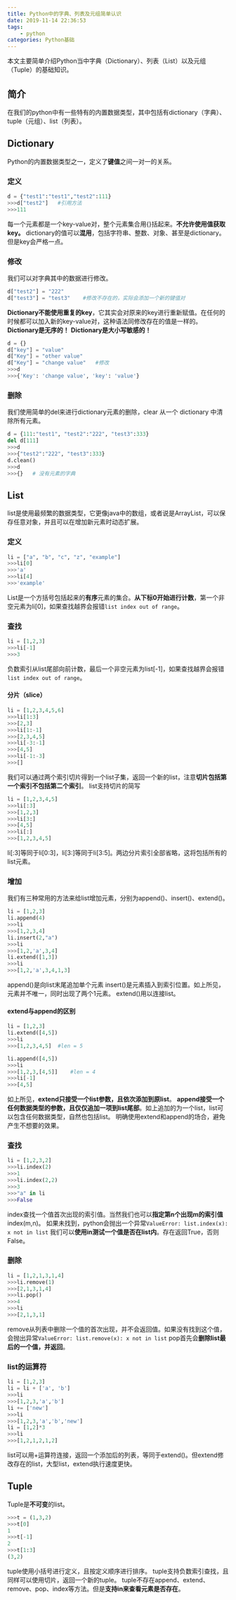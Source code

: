 ```yaml
---
title: Python中的字典、列表及元组简单认识
date: 2019-11-14 22:36:53
tags:  
    - python
categories: Python基础
---
```

本文主要简单介绍Python当中字典（Dictionary）、列表（List）以及元组（Tuple）的基础知识。
## 简介

在我们的python中有一些特有的内置数据类型，其中包括有dictionary（字典）、tuple（元组）、list（列表）。

## Dictionary

Python的内置数据类型之一，定义了**键值**之间一对一的关系。

### 定义

```python
d = {"test1":"test1","test2":111}
>>>d["test2"]	#引用方法
>>>111
```

每一个元素都是一个key-value对，整个元素集合用{}括起来。**不允许使用值获取key。**
dictionary的值可以**混用**，包括字符串、整数、对象、甚至是dictionary。但是key会严格一点。
<!--more-->
### 修改

我们可以对字典其中的数据进行修改。
```python
d["test2"] = "222"
d["test3"] = "test3"	#修改不存在的，实际会添加一个新的键值对
```
**Dictionary不能使用重复的key**，它其实会对原来的key进行重新赋值。在任何的时候都可以加入新的key-value对，这种语法同修改存在的值是一样的。
**Dictionary是无序的！**
**Dictionary是大小写敏感的！**
```python
d = {}
d["key"] = "value"
d["Key"] = "other value"
d["Key"] = "change value"	#修改
>>>d
>>>{'Key': 'change value', 'key': 'value'}
```

### 删除

我们使用简单的del来进行dictionary元素的删除，clear 从一个 dictionary 中清除所有元素。
```python
d = {111:"test1", "test2":"222", "test3":333}
del d[111]
>>>d
>>>{"test2":"222", "test3":333}
d.clean()
>>>d
>>>{}	# 没有元素的字典
```

## List

list是使用最频繁的数据类型，它更像java中的数组，或者说是ArrayList，可以保存任意对象，并且可以在增加新元素时动态扩展。

### 定义

```python
li = ["a", "b", "c", "z", "example"]
>>>li[0]
>>>'a'
>>>li[4]
>>>'example'
```
List是一个方括号包括起来的**有序**元素的集合。**从下标0开始进行计数**，第一个非空元素为li[0]，如果查找越界会报错`list index out of range`。

### 查找
```python
li = [1,2,3]
>>>li[-1]
>>>3
```
负数索引从list尾部向前计数，最后一个非空元素为list[-1]，如果查找越界会报错`list index out of range`。
#### 分片（slice）
```python
li = [1,2,3,4,5,6]
>>>li[1:3]
>>>[2,3]
>>>li[1:-1]
>>>[2,3,4,5]
>>>li[-3:-1]
>>>[4,5]
>>>li[-1:-3]
>>>[]
```
我们可以通过两个索引切片得到一个list子集，返回一个新的list，注意**切片包括第一个索引不包括第二个索引**。
list支持切片的简写

```python
li = [1,2,3,4,5]
>>>li[:3]
>>>[1,2,3]
>>>li[3:]
>>>[4,5]
>>>li[:]
>>>[1,2,3,4,5]
```
li[:3]等同于li[0:3]，li[3:]等同于li[3:5]。两边分片索引全部省略，这将包括所有的list元素。

### 增加

我们有三种常用的方法来给list增加元素，分别为append()、insert()、extend()。

```python
li = [1,2,3]
li.append(4)
>>>li
>>>[1,2,3,4]
li.insert(2,"a")
>>>li
>>>[1,2,'a',3,4]
li.extend([1,3])
>>>li
>>>[1,2,'a',3,4,1,3]
```

append()是向list末尾追加单个元素
insert()是元素插入到索引位置。如上所见，元素并不唯一，同时出现了两个1元素。
extend()用以连接list。

#### extend与append的区别
```python
li = [1,2,3]
li.extend([4,5])
>>>li
>>>[1,2,3,4,5]	#len = 5

li.append([4,5])
>>>li
>>>[1,2,3,[4,5]]	#len = 4
>>>li[-1]
>>>[4,5]
```
如上所见，**extend只接受一个list参数，且依次添加到原list**。
**append接受一个任何数据类型的参数，且仅仅追加一项到list尾部**。如上追加的为一个list，list可以包含任何数据类型，自然也包括list。
明确使用extend和append的场合，避免产生不想要的效果。

### 查找
```python
li = [1,2,3,2]
>>>li.index(2)
>>>1
>>>li.index(2,2)
>>>3
>>>"a" in li
>>>False

```
index查找一个值首次出现的索引值。当然我们也可以**指定第n个出现m的索引值**index(m,n)。
如果未找到，python会抛出一个异常`ValueError: list.index(x): x not in list`
我们可以**使用in测试一个值是否在list内**。存在返回True，否则False。

### 删除
```python
li = [1,2,1,3,1,4]
>>>li.remove(1)
>>>[2,1,3,1,4]
>>>li.pop()
>>>4
>>>li
>>>[2,1,3,1]

```
remove从列表中删除一个值的首次出现，并不会返回值。如果没有找到这个值，会抛出异常`ValueError: list.remove(x): x not in list`
pop首先会**删除list最后的一个值，并返回**。

### list的运算符
```python
li = [1,2,3]
li = li + ['a', 'b']
>>>li
>>>[1,2,3,'a','b']
li += ['new']
>>>li
>>>[1,2,3,'a','b','new']
li = [1,2]*3
>>>li
>>>[1,2,1,2,1,2]
```
list可以用+运算符连接，返回一个添加后的列表，等同于extend()。但extend修改存在的list，大型list，extend执行速度更快。

## Tuple

Tuple是**不可变**的list。
```python
>>>t = (1,3,2)
>>>t[0]
1
>>>t[-1]
2
>>>t[1:3]
(3,2)
```
tuple使用小括号进行定义，且按定义顺序进行排序。
tuple支持负数索引查找，且同样可以使用切片，返回一个新的tuple。
tuple不存在append、extend、remove、pop、index等方法。但是**支持in来查看元素是否存在**。
